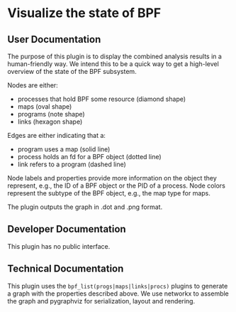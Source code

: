 # Visualize the state of BPF

## User Documentation

The purpose of this plugin is to display the combined analysis results in a human-friendly way. We intend this to be a quick way to get a high-level overview of the state of the BPF subsystem.

Nodes are either:

- processes that hold BPF some resource (diamond shape)
- maps (oval shape)
- programs (note shape)
- links (hexagon shape)

Edges are either indicating that a:

- program uses a map (solid line)
- process holds an fd for a BPF object (dotted line)
- link refers to a program (dashed line)

Node labels and properties provide more information on the object they represent, e.g., the ID of a BPF object or the PID of a process. Node colors represent the subtype of the BPF object, e.g., the map type for maps.

The plugin outputs the graph in .dot and .png format.

## Developer Documentation

This plugin has no public interface.

## Technical Documentation

This plugin uses the `bpf_list(progs|maps|links|procs)` plugins to generate a graph with the properties described above. We use networkx to assemble the graph and pygraphviz for serialization, layout and rendering.
